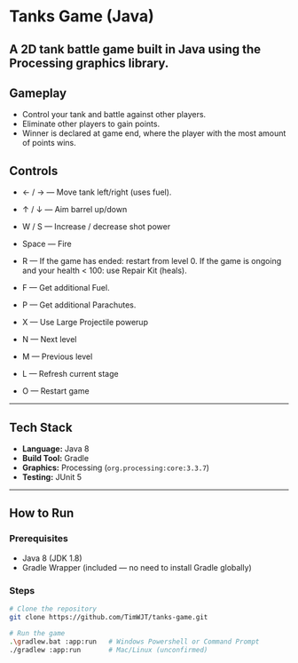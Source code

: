 # Tanks Game (Java)

A **2D tank battle game** built in **Java** using the **Processing** graphics library.  
---

## Gameplay
- Control your tank and battle against other players.
- Eliminate other players to gain points.
- Winner is declared at game end, where the player with the most amount of points wins.

## Controls
- ← / → — Move tank left/right (uses fuel).
- ↑ / ↓ — Aim barrel up/down
- W / S — Increase / decrease shot power
- Space — Fire

- R — If the game has ended: restart from level 0.  If the game is ongoing and your health < 100: use Repair Kit (heals).
- F — Get additional Fuel.
- P — Get additional Parachutes.
- X — Use Large Projectile powerup

- N — Next level
- M — Previous level
- L — Refresh current stage
- O — Restart game
---

## Tech Stack
- **Language:** Java 8
- **Build Tool:** Gradle
- **Graphics:** Processing (`org.processing:core:3.3.7`)
- **Testing:** JUnit 5

---

## How to Run
### Prerequisites
- Java 8 (JDK 1.8)
- Gradle Wrapper (included — no need to install Gradle globally)

### Steps
```bash
# Clone the repository
git clone https://github.com/TimWJT/tanks-game.git

# Run the game
.\gradlew.bat :app:run   # Windows Powershell or Command Prompt
./gradlew :app:run       # Mac/Linux (unconfirmed)

